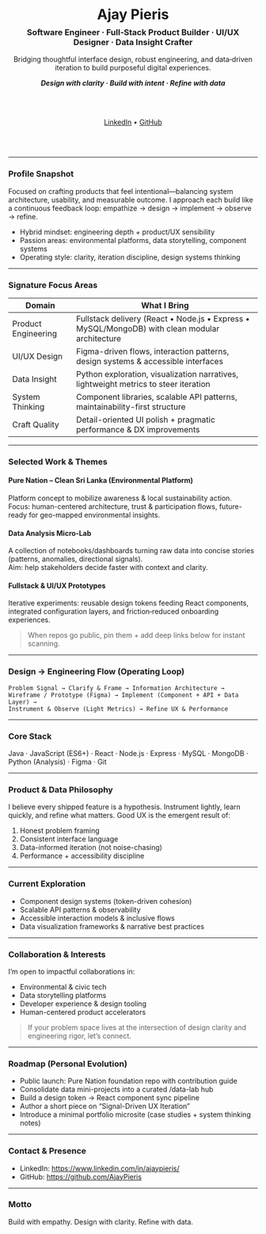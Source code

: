 <!--
Profile README for: AjayPieris
Style: Executive / Product-Focused / Design-Engineering Hybrid
Tip: Keep this lean. Update metrics quarterly. Remove comments once finalized.
-->

<!-- HERO -->
<div align="center">
  <h1>Ajay Pieris</h1>
  <h3 style="margin-top:-10px;">Software Engineer · Full‑Stack Product Builder · UI/UX Designer · Data Insight Crafter</h3>
  <p>
    Bridging thoughtful interface design, robust engineering, and data‑driven iteration to build purposeful digital experiences.
  </p>
  
  <!-- Optional signature tagline -->
  <strong><em>Design with clarity · Build with intent · Refine with data</em></strong>

  <br/><br/>
  
  <!-- Subtle social row -->
  <a href="https://www.linkedin.com/in/ajaypieris/">LinkedIn</a> •
  <a href="https://github.com/AjayPieris">GitHub</a>
  <!-- • <a href="https://your-portfolio-url">Portfolio</a> -->
  <!-- • <a href="mailto:your@email">Email</a> -->
  
  <br/><br/>
  
  <!-- Clean stats (optional). Uncomment if desired. -->
  <!--
  <img height="150" src="https://github-readme-stats.vercel.app/api?username=AjayPieris&show_icons=true&hide_title=true&hide_rank=true&include_all_commits=true&theme=transparent&hide_border=true" />
  <img height="150" src="https://github-readme-stats.vercel.app/api/top-langs/?username=AjayPieris&layout=compact&theme=transparent&hide_border=true" />
  -->
</div>

---

### Profile Snapshot
Focused on crafting products that feel intentional—balancing system architecture, usability, and measurable outcome. I approach each build like a continuous feedback loop: empathize → design → implement → observe → refine.

- Hybrid mindset: engineering depth + product/UX sensibility
- Passion areas: environmental platforms, data storytelling, component systems
- Operating style: clarity, iteration discipline, design systems thinking

---

### Signature Focus Areas
| Domain | What I Bring |
| ------ | ------------- |
| Product Engineering | Fullstack delivery (React • Node.js • Express • MySQL/MongoDB) with clean modular architecture |
| UI/UX Design | Figma-driven flows, interaction patterns, design systems & accessible interfaces |
| Data Insight | Python exploration, visualization narratives, lightweight metrics to steer iteration |
| System Thinking | Component libraries, scalable API patterns, maintainability-first structure |
| Craft Quality | Detail-oriented UI polish + pragmatic performance & DX improvements |

---

### Selected Work & Themes
#### Pure Nation – Clean Sri Lanka (Environmental Platform)
Platform concept to mobilize awareness & local sustainability action.  
Focus: human-centered architecture, trust & participation flows, future-ready for geo-mapped environmental insights.

#### Data Analysis Micro‑Lab
A collection of notebooks/dashboards turning raw data into concise stories (patterns, anomalies, directional signals).  
Aim: help stakeholders decide faster with context and clarity.

#### Fullstack & UI/UX Prototypes
Iterative experiments: reusable design tokens feeding React components, integrated configuration layers, and friction‑reduced onboarding experiences.

> When repos go public, pin them + add deep links below for instant scanning.

---

### Design → Engineering Flow (Operating Loop)
```
Problem Signal → Clarify & Frame → Information Architecture → 
Wireframe / Prototype (Figma) → Implement (Component + API + Data Layer) → 
Instrument & Observe (Light Metrics) → Refine UX & Performance
```

---

### Core Stack
Java · JavaScript (ES6+) · React · Node.js · Express · MySQL · MongoDB · Python (Analysis) · Figma · Git

<!-- Optional minimal badges (uncomment if you want a visual row)
<p>
  <img src="https://img.shields.io/badge/React-61DAFB?style=flat&logo=react&logoColor=222" />
  <img src="https://img.shields.io/badge/Node.js-339933?style=flat&logo=node.js&logoColor=fff" />
  <img src="https://img.shields.io/badge/Express-000000?style=flat&logo=express&logoColor=white" />
  <img src="https://img.shields.io/badge/MySQL-4479A1?style=flat&logo=mysql&logoColor=fff" />
  <img src="https://img.shields.io/badge/MongoDB-47A248?style=flat&logo=mongodb&logoColor=fff" />
  <img src="https://img.shields.io/badge/Java-F0931C?style=flat&logo=openjdk&logoColor=222" />
  <img src="https://img.shields.io/badge/Python-3776AB?style=flat&logo=python&logoColor=ffdd54" />
  <img src="https://img.shields.io/badge/Figma-F24E1E?style=flat&logo=figma&logoColor=fff" />
</p>
-->

---

### Product & Data Philosophy
I believe every shipped feature is a hypothesis. Instrument lightly, learn quickly, and refine what matters. Good UX is the emergent result of:
1. Honest problem framing  
2. Consistent interface language  
3. Data-informed iteration (not noise-chasing)  
4. Performance + accessibility discipline  

---

### Current Exploration
- Component design systems (token-driven cohesion)
- Scalable API patterns & observability
- Accessible interaction models & inclusive flows
- Data visualization frameworks & narrative best practices

---

### Collaboration & Interests
I’m open to impactful collaborations in:
- Environmental & civic tech
- Data storytelling platforms
- Developer experience & design tooling
- Human-centered product accelerators

> If your problem space lives at the intersection of design clarity and engineering rigor, let’s connect.

---

### Roadmap (Personal Evolution)
- Public launch: Pure Nation foundation repo with contribution guide
- Consolidate data mini-projects into a curated /data-lab hub
- Build a design token → React component sync pipeline
- Author a short piece on “Signal-Driven UX Iteration”
- Introduce a minimal portfolio microsite (case studies + system thinking notes)

---

### Contact & Presence
- LinkedIn: https://www.linkedin.com/in/ajaypieris/
- GitHub: https://github.com/AjayPieris
<!-- - Portfolio: https://your-portfolio-url -->
<!-- - Email: your@email -->
<!-- - Speaking / Panels: Add when available -->

---

### Motto
Build with empathy. Design with clarity. Refine with data.

<!--
Maintenance Guidelines:
- Update “Current Exploration” & “Roadmap” every 2–3 months.
- Keep hero section stable for brand consistency.
- Add real metrics once you have credible numbers (avoid vanity inflation).
- Consider a minimalist portfolio repo showcasing 2–3 case studies (problem → approach → outcome).
-->

